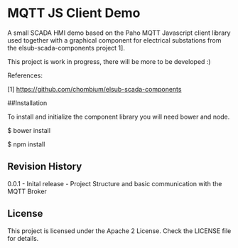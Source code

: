 # MQTT JS Client Demo

A small SCADA HMI demo based on the Paho MQTT Javascript client library used together with a graphical component for 
electrical substations from the elsub-scada-components project 1].

This project is work in progress, there will be more to be developed :)


References:

[1] https://github.com/chombium/elsub-scada-components


##Installation

To install and initialize the component library you will need bower and node.

$ bower install

$ npm install

## Revision History

0.0.1 - Inital release - Project Structure and basic communication with the MQTT Broker


## License
This project is licensed under the Apache 2 License. Check the LICENSE file for details.